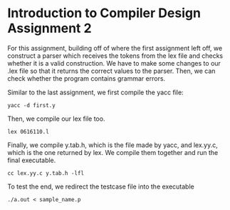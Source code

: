 # Introduction to Compiler Design Assignment 2

For this assignment, building off of where the first assignment left off,
we construct a parser which receives the tokens from the lex file and
checks whether it is a valid construction. We have to make some changes
to our .lex file so that it returns the correct values to the parser. Then,
we can check whether the program contains grammar errors.

Similar to the last assignment, we first compile the yacc file:

`yacc -d first.y`

Then, we compile our lex file too.

`lex 0616110.l`

Finally, we compile y.tab.h, which is the file made by yacc, and lex.yy.c, which is the 
one returned by lex. We compile them together and run the final executable.

`cc lex.yy.c y.tab.h -lfl`

To test the end, we redirect the testcase file  into the executable

`./a.out < sample_name.p`
